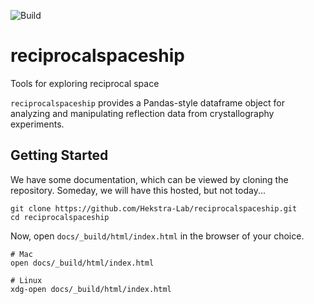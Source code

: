 ![Build](https://github.com/Hekstra-Lab/reciprocalspaceship/workflows/Build/badge.svg)

# reciprocalspaceship
Tools for exploring reciprocal space

`reciprocalspaceship` provides a Pandas-style dataframe object for
analyzing and manipulating reflection data from crystallography
experiments.

## Getting Started 

We have some documentation, which can be viewed by cloning the repository.
Someday, we will have this hosted, but not today...

```
git clone https://github.com/Hekstra-Lab/reciprocalspaceship.git
cd reciprocalspaceship
```

Now, open `docs/_build/html/index.html` in the browser of your choice.

```
# Mac
open docs/_build/html/index.html

# Linux
xdg-open docs/_build/html/index.html
```
